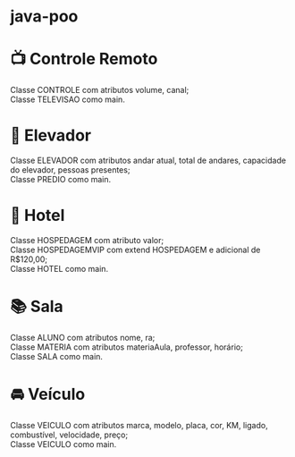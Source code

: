 # java-poo

# :tv: Controle Remoto
Classe CONTROLE com atributos volume, canal; <br/>
Classe TELEVISAO como main.

# :door: Elevador
Classe ELEVADOR com atributos andar atual, total de andares, capacidade do elevador, pessoas presentes; <br/>
Classe PREDIO como main.

# :hotel: Hotel
Classe HOSPEDAGEM com atributo valor; <br/>
Classe HOSPEDAGEMVIP com extend HOSPEDAGEM e adicional de R$120,00; <br/>
Classe HOTEL como main.

# :books: Sala 
Classe ALUNO com atributos nome, ra; <br/> 
Classe MATERIA com atributos materiaAula, professor, horário; <br/>
Classe SALA como main.

# :oncoming_automobile: Veículo
Classe VEICULO com atributos marca, modelo, placa, cor, KM, ligado, combustível, velocidade, preço; <br/>
Classe VEICULO como main.



